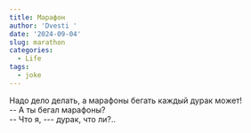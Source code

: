 ```yaml
---
title: Марафон
author: 'Dvesti '
date: '2024-09-04'
slug: marathon
categories:
  - Life
tags:
  - joke
---
```


Надо дело делать, а марафоны бегать каждый дурак может!  
-- А ты бегал марафоны?  
-- Что я, --- дурак, что ли?..  

